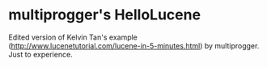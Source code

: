 multiprogger's HelloLucene
===========

Edited version of Kelvin Tan's example (http://www.lucenetutorial.com/lucene-in-5-minutes.html) by multiprogger.
Just to experience.